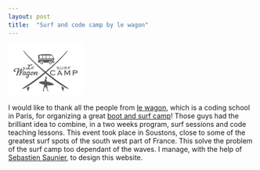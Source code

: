 ```yaml
---
layout: post
title:  "Surf and code camp by le wagon"
---
```


![SurfCode](/SurfAndCode.png "Surf & Code")

I would like to thank all the people from [le wagon][lewagon], which is a coding school in Paris, for organizing a great [boot and surf camp][surf&code]! Those guys had the brilliant idea to combine, in a two weeks program, surf sessions and code teaching lessons. This event took place in Soustons, close to some of the greatest surf spots of the south west part of France. This solve the problem of the surf camp too dependant of the waves. I manage, with the help of [Sebastien Saunier][SSaunier], to design this website.

[lewagon]:     http://www.lewagon.org/
[surf&code]:   http://surfcamp.lewagon.org/
[SSaunier]:    http://sebastien.saunier.me/fr/